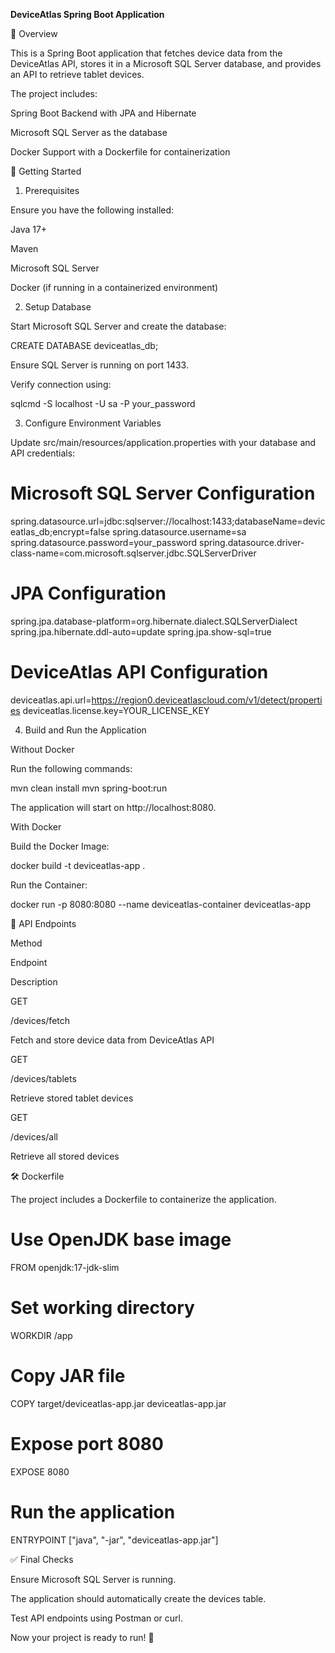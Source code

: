 **DeviceAtlas Spring Boot Application**

📌 Overview

This is a Spring Boot application that fetches device data from the DeviceAtlas API, stores it in a Microsoft SQL Server database, and provides an API to retrieve tablet devices.

The project includes:

Spring Boot Backend with JPA and Hibernate

Microsoft SQL Server as the database

Docker Support with a Dockerfile for containerization

🚀 Getting Started

1. Prerequisites

Ensure you have the following installed:

Java 17+

Maven

Microsoft SQL Server

Docker (if running in a containerized environment)

2. Setup Database

Start Microsoft SQL Server and create the database:

CREATE DATABASE deviceatlas_db;

Ensure SQL Server is running on port 1433.

Verify connection using:

sqlcmd -S localhost -U sa -P your_password

3. Configure Environment Variables

Update src/main/resources/application.properties with your database and API credentials:

# Microsoft SQL Server Configuration
spring.datasource.url=jdbc:sqlserver://localhost:1433;databaseName=deviceatlas_db;encrypt=false
spring.datasource.username=sa
spring.datasource.password=your_password
spring.datasource.driver-class-name=com.microsoft.sqlserver.jdbc.SQLServerDriver

# JPA Configuration
spring.jpa.database-platform=org.hibernate.dialect.SQLServerDialect
spring.jpa.hibernate.ddl-auto=update
spring.jpa.show-sql=true

# DeviceAtlas API Configuration
deviceatlas.api.url=https://region0.deviceatlascloud.com/v1/detect/properties
deviceatlas.license.key=YOUR_LICENSE_KEY

4. Build and Run the Application

Without Docker

Run the following commands:

mvn clean install
mvn spring-boot:run

The application will start on http://localhost:8080.

With Docker

Build the Docker Image:

docker build -t deviceatlas-app .

Run the Container:

docker run -p 8080:8080 --name deviceatlas-container deviceatlas-app

📡 API Endpoints

Method

Endpoint

Description

GET

/devices/fetch

Fetch and store device data from DeviceAtlas API

GET

/devices/tablets

Retrieve stored tablet devices

GET

/devices/all

Retrieve all stored devices

🛠️ Dockerfile

The project includes a Dockerfile to containerize the application.

# Use OpenJDK base image
FROM openjdk:17-jdk-slim

# Set working directory
WORKDIR /app

# Copy JAR file
COPY target/deviceatlas-app.jar deviceatlas-app.jar

# Expose port 8080
EXPOSE 8080

# Run the application
ENTRYPOINT ["java", "-jar", "deviceatlas-app.jar"]

✅ Final Checks

Ensure Microsoft SQL Server is running.

The application should automatically create the devices table.

Test API endpoints using Postman or curl.

Now your project is ready to run! 🚀

